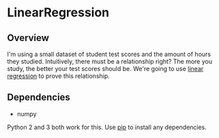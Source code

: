 # LinearRegression

## Overview
I'm using a small dataset of student test scores and the amount of hours they studied. Intuitively, there must be a relationship right? The more you study, the better your test scores should be. We're going to use [linear regression](https://onlinecourses.science.psu.edu/stat501/node/250) to prove this relationship. 

## Dependencies

* numpy

Python 2 and 3 both work for this. Use [pip](https://pip.pypa.io/en/stable/) to install any dependencies.

